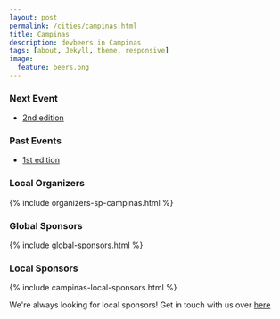 ```yaml
---
layout: post
permalink: /cities/campinas.html
title: Campinas
description: devbeers in Campinas
tags: [about, Jekyll, theme, responsive]
image:
  feature: beers.png
---
```


### Next Event
* <a href="https://www.sympla.com.br/devbeers-campinas---2-edicao__87488" target="_blank">2nd edition</a>

### Past Events

* <a href="https://www.sympla.com.br/devbeers-campinas-1-edicao__75964" target="_blank">1st edition</a>

### Local Organizers
{% include organizers-sp-campinas.html %}

### Global Sponsors
{% include global-sponsors.html %}

### Local Sponsors
{% include campinas-local-sponsors.html %}

We're always looking for local sponsors! Get in touch with us over [here](mailto:contact@devbeers.io)
